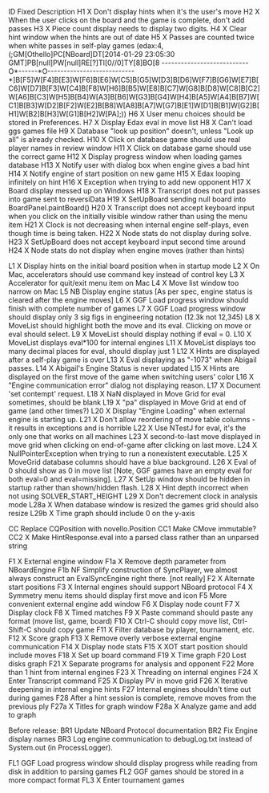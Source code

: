 ID Fixed Description
H1   X   Don't display hints when it's the user's move
H2   X   When the user clicks on the board and the game is complete, don't add passes
H3   X   Piece count display needs to display two digits.
H4   X   Clear hint window when the hints are out of date
H5   X   Passes are counted twice when white passes in self-play games (edax:4, (;GM[Othello]PC[NBoard]DT[2014-01-29 23:05:30 GMT]PB[null]PW[null]RE[?]TI[0//0]TY[8]BO[8 ---------------------------O*------*O--------------------------- *]B[F5]W[F4]B[E3]W[F6]B[E6]W[C5]B[G5]W[D3]B[D6]W[F7]B[G6]W[E7]B[C6]W[D7]B[F3]W[C4]B[F8]W[H6]B[B5]W[E8]B[C7]W[G8]B[D8]W[C8]B[C2]W[A6]B[C3]W[H5]B[B4]W[A3]B[B6]W[G3]B[G4]W[H4]B[A5]W[A4]B[B7]W[C1]B[B3]W[D2]B[F2]W[E2]B[B8]W[A8]B[A7]W[G7]B[E1]W[D1]B[B1]W[G2]B[H1]W[B2]B[H3]W[G1]B[H2]W[PA];))
H6   X   User menu choices should be stored in Preferences.
H7   X   Display Edax eval in move list
H8   X   Can't load ggs games file
H9   X   Database "look up position" doesn't, unless "Look up all" is already checked.
H10  X   Click on database game should use real player names in review window
H11  X   Click on database game should use the correct game
H12  X   Display progress window when loading games database
H13  X   Notify user with dialog box when engine gives a bad hint
H14  X   Notify engine of start position on new game
H15  X   Edax looping infinitely on hint
H16  X   Exception when trying to add new opponent
H17  X   Board display messed up on Windows
H18  X   Transcript does not put passes into game sent to reversiData
H19  X   SetUpBoard sending null board into BoardPanel.paintBoard()
H20  X   Transcript does not accept keyboard input when you click on the initially visible window rather than using the menu item
H21  X   Clock is not decreasing when internal engine self-plays, even though time is being taken.
H22  X   Node stats do not display during solve.
H23  X   SetUpBoard does not accept keyboard input second time around
H24  X   Node stats do not display when engine moves (rather than hints)

L1   X   Display hints on the initial board position when in startup mode
L2   X   On Mac, accelerators should use command key instead of control key
L3   X   Accelerator for quit/exit menu item on Mac
L4   X   Move list window too narrow on Mac
L5   NB  Display engine status [As per spec, engine status is cleared after the engine moves]
L6   X   GGF Load progress window should finish with complete number of games
L7   X   GGF Load progress window should display only 3 sig figs in engineering notation (12.3k not 12,345)
L8   X   MoveList should highlight both the move and its eval. Clicking on move or eval should select.
L9   X   MoveList should display nothing if eval = 0.
L10  X   MoveList displays eval*100 for internal engines
L11  X   MoveList displays too many decimal places for eval, should display just 1
L12  X   Hints are displayed after a self-play game is over
L13  X   Eval displaying as "-1073" when Abigail passes.
L14  X   Abigail's Engine Status is never updated
L15  X   Hints are displayed on the first move of the game when switching users' color
L16  X   "Engine communication error" dialog not displaying reason.
L17  X   Document 'set contempt' request.
L18  X   NaN displayed in Move Grid for eval sometimes, should be blank
L19  X   "pa" displayed in Move Grid at end of game (and other times?)
L20  X   Display "Engine Loading" when external engine is starting up.
L21  X   Don't allow reordering of move table columns - it results in exceptions and is horrible
L22  X   Use NTestJ for eval, it's the only one that works on all machines
L23  X   second-to-last move displayed in move grid when clicking on end-of-game after clicking on last move.
L24  X   NullPointerException when trying to run a nonexistent executable.
L25  X   MoveGrid database columns should have a blue background.
L26  X   Eval of 0 should show as 0 in move list [Note, GGF games have an empty eval for both eval=0 and eval=missing].
L27  X   SetUp window should be hidden in startup rather than shown/hidden flash.
L28  X   Hint depth incorrect when not using SOLVER_START_HEIGHT
L29  X   Don't decrement clock in analysis mode
L28a X   When database window is resized the games grid should also resize
L29b X   Time graph should include 0 on the y-axis

CC       Replace CQPosition with novello.Position
CC1      Make CMove immutable?
CC2  X   Make HintResponse.eval into a parsed class rather than an unparsed string

F1   X   External engine window
F1a  X   Remove depth parameter from NBoardEngine
F1b  NF  Simplify construction of SyncPlayer, we almost always construct an EvalSyncEngine right there.  [not really]
F2   X   Alternate start positions
F3   X   Internal engines should support NBoard protocol
F4   X   Symmetry menu items should display first move and icon
F5       More convenient external engine add window
F6   X   Display node count
F7   X   Display clock
F8   X   Timed matches
F9   X   Paste command should paste any format (move list, game, board)
F10  X   Ctrl-C should copy move list, Ctrl-Shift-C should copy game
F11  X   Filter database by player, tournament, etc.
F12  X   Score graph
F13  X   Remove overly verbose external engine communication
F14  X   Display node stats
F15  X   XOT start position should include moves
F18  X   Set up board command
F19  X   Time graph
F20      Lost disks graph
F21  X   Separate programs for analysis and opponent
F22      More than 1 hint from internal engines
F23  X   Threading on internal engines
F24  X   Enter Transcript command
F25  X   Display PV in move grid
F26  X   Iterative deepening in internal engine hints
F27      Internal engines shouldn't time out during games
F28      After a hint session is complete, remove moves from the previous ply
F27a X   Titles for graph window
F28a X   Analyze game and add to graph

Before release:
BR1      Update NBoard Protocol documentation
BR2      Fix Engine display names
BR3      Log engine communication to debugLog.txt instead of System.out (in ProcessLogger).

FL1      GGF Load progress window should display progress while reading from disk in addition to parsing games
FL2      GGF games should be stored in a more compact format
FL3  X   Enter tournament games
